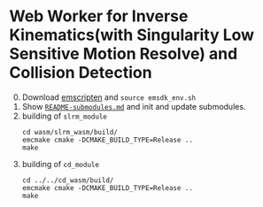 # Web Worker for Inverse Kinematics(with Singularity Low Sensitive Motion Resolve) and Collision Detection 

0. Download [emscripten](https://github.com/emscripten-core/emsdk.git) 
   and `source emsdk_env.sh`
1. Show [`README-submodules.md`](README-submodules.md) and
   init and update submodules.
2. building of `slrm_module`
   ```
   cd wasm/slrm_wasm/build/
   emcmake cmake -DCMAKE_BUILD_TYPE=Release ..
   make
   ```
3. building of `cd_module`
   ```
   cd ../../cd_wasm/build/
   emcmake cmake -DCMAKE_BUILD_TYPE=Release ..
   make
   ```
